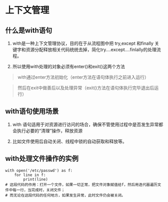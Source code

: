 # 上下文管理

## 什么是with语句


1. with是一种上下文管理协议，目的在于从流程图中把 try,except 和finally 关键字和资源分配释放相关代码统统去掉，简化try….except….finlally的处理流程。

1. 所以使用with处理的对象必须有enter()和exit()这两个方法


>
> with通过enter方法初始化（enter方法在语句体执行之前进入运行）
>


>
> 然后在exit中做善后以及处理异常（exit()方法在语句体执行完毕退出后运行）
>


## with语句使用场景


1. with 语句适用于对资源进行访问的场合，确保不管使用过程中是否发生异常都会执行必要的“清理”操作，释放资源

1. 比如文件使用后自动关闭、线程中锁的自动获取和释放等。


## with处理文件操作的实例


```
with open('/etc/passwd') as f:
    for line in f:
        print(line)
# 这段代码的作用：打开一个文件，如果一切正常，把文件对象赋值给f，然后用迭代器遍历文件中每一行，当完成时，关闭文件；
# 而无论在这段代码的任何地方，如果发生异常，此时文件仍会被关闭。
```
